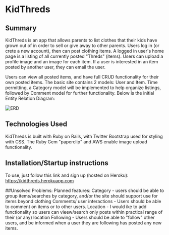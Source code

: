 # KidThreds

## Summary
KidThreds is an app that allows parents to list clothes that their kids have grown out of in order to sell or give away to other parents.
Users log in (or crete a new account), then can post clothing items. A logged in user's home page is a listing of all currently posted "Threds" (items). Users can upload a profile image and an image for each item. If a user is interested in an item posted by another user, they can email the user.

Users can view all posted items, and have full CRUD functionality for their own posted items. The basic site contains 2 models: User and Item.
Time permitting, a Category model will be implemented to help organize listings, followed by Comment model for further functionality.
Below is the initial Entity Relation Diagram:

![ERD](Project2_ERD.png)

## Technologies Used

KidThreds is built with Ruby on Rails, with Twitter Bootstrap used for styling with CSS. The Ruby Gem "paperclip" and AWS enable image upload functionality. 

## Installation/Startup instructions
To use, just follow this link and sign up (hosted on Heroku): https://kidthreds.herokuapp.com

##Unsolved Problems:
Planned features:
Category - users should be able to group items/searches by category, and/or the site should support use for items beyond clothing
Comments/ user interactions - Users should be able to comment on items or to other users.
Location - I would ike to add functionality so users can  vieew/search only posts within practical range of their (or any) location
Following - Users should be able to "follow" other users, and be informed when a user they are following has posted any new items.

